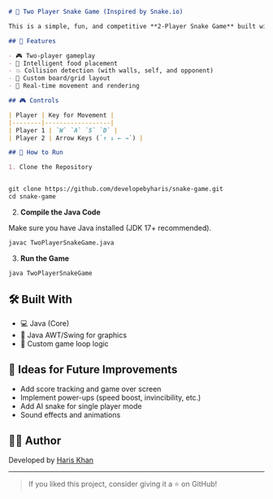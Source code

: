 

````markdown
# 🐍 Two Player Snake Game (Inspired by Snake.io)

This is a simple, fun, and competitive **2-Player Snake Game** built with **Java**. Inspired by the classic Snake.io, this game allows two players to control their own snakes, collect food, and compete for the highest score!

## 🚀 Features

- 🎮 Two-player gameplay
- 🧠 Intelligent food placement
- 💥 Collision detection (with walls, self, and opponent)
- 🧱 Custom board/grid layout
- 🔁 Real-time movement and rendering

## 🎮 Controls

| Player | Key for Movement |
|--------|------------------|
| Player 1 | `W` `A` `S` `D` |
| Player 2 | Arrow Keys (`↑ ↓ ← →`) |

## 🧱 How to Run

1. Clone the Repository


git clone https://github.com/developebyharis/snake-game.git
cd snake-game
````

2. **Compile the Java Code**

Make sure you have Java installed (JDK 17+ recommended).

```bash
javac TwoPlayerSnakeGame.java
```

3. **Run the Game**

```bash
java TwoPlayerSnakeGame
```

## 🛠️ Built With

* 💻 Java (Core)
* 🎨 Java AWT/Swing for graphics
* 🧠 Custom game loop logic

## 🧠 Ideas for Future Improvements

* Add score tracking and game over screen
* Implement power-ups (speed boost, invincibility, etc.)
* Add AI snake for single player mode
* Sound effects and animations

## 👨‍💻 Author

Developed by [Haris Khan](https://github.com/developebyharis)

---

> If you liked this project, consider giving it a ⭐ on GitHub!

```

